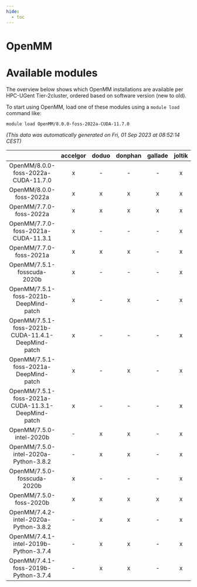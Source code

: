 ```yaml
---
hide:
  - toc
---
```


OpenMM
======

# Available modules


The overview below shows which OpenMM installations are available per HPC-UGent Tier-2cluster, ordered based on software version (new to old).

To start using OpenMM, load one of these modules using a `module load` command like:

```shell
module load OpenMM/8.0.0-foss-2022a-CUDA-11.7.0
```

*(This data was automatically generated on Fri, 01 Sep 2023 at 08:52:14 CEST)*  

| |accelgor|doduo|donphan|gallade|joltik|skitty|swalot|victini|
| :---: | :---: | :---: | :---: | :---: | :---: | :---: | :---: | :---: |
|OpenMM/8.0.0-foss-2022a-CUDA-11.7.0|x|-|-|-|x|-|-|-|
|OpenMM/8.0.0-foss-2022a|x|x|x|x|x|x|x|x|
|OpenMM/7.7.0-foss-2022a|x|x|x|x|x|x|x|x|
|OpenMM/7.7.0-foss-2021a-CUDA-11.3.1|x|-|-|-|x|-|-|-|
|OpenMM/7.7.0-foss-2021a|x|x|x|-|x|x|x|x|
|OpenMM/7.5.1-fosscuda-2020b|x|-|-|-|x|-|-|-|
|OpenMM/7.5.1-foss-2021b-DeepMind-patch|x|-|x|-|x|-|-|-|
|OpenMM/7.5.1-foss-2021b-CUDA-11.4.1-DeepMind-patch|x|-|-|-|x|-|-|-|
|OpenMM/7.5.1-foss-2021a-DeepMind-patch|x|-|x|-|x|-|-|-|
|OpenMM/7.5.1-foss-2021a-CUDA-11.3.1-DeepMind-patch|x|-|-|-|x|-|-|-|
|OpenMM/7.5.0-intel-2020b|-|x|x|-|x|x|x|x|
|OpenMM/7.5.0-intel-2020a-Python-3.8.2|-|x|x|-|x|x|x|x|
|OpenMM/7.5.0-fosscuda-2020b|x|-|-|-|x|-|-|-|
|OpenMM/7.5.0-foss-2020b|x|x|x|x|x|x|x|x|
|OpenMM/7.4.2-intel-2020a-Python-3.8.2|-|x|x|-|x|x|x|x|
|OpenMM/7.4.1-intel-2019b-Python-3.7.4|-|x|x|-|x|x|-|x|
|OpenMM/7.4.1-foss-2019b-Python-3.7.4|-|x|x|-|x|x|-|x|
